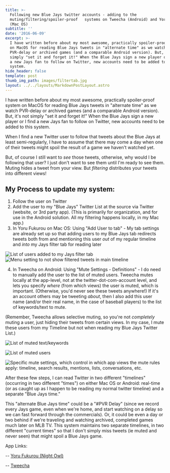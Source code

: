 ```yaml
---
title: >-
  Following new Blue Jays twitter accounts - adding to the
  muting/filtering/spoiler-proof   systems on Tweecha (Android) and Yoru Fukurou
  (Mac OS)
subtitle: ''
date: '2016-06-09'
excerpt: >-
  I have written before about my most awesome, practically spoiler-proof system
  on MacOS for reading Blue Jays tweets in "alternate time" as we watch
  PVR-delay or archived games (and a comparable Android version). But, it's not
  simply "set it and forget it!" When the Blue Jays sign a new player or I find
  a new Jays fan to follow on Twitter, new accounts need to be added to this
  system.
hide_header: false
template: post
thumb_img_path: images/filtertab.jpg
layout: ../../layouts/MarkdownPostLayout.astro
---
```

I have written before about my most awesome, practically spoiler-proof system on MacOS for reading Blue Jays tweets in "alternate time" as we watch PVR-delay or archived games (and a comparable Android version). But, it's not simply "set it and forget it!" When the Blue Jays sign a new player or I find a new Jays fan to follow on Twitter, new accounts need to be added to this system.

When I find a new Twitter user to follow that tweets about the Blue Jays at least semi-regularly, I have to assume that there may come a day when one of their tweets might spoil the result of a game we haven't watched yet.

But, of course I still want to *see* those tweets, otherwise, why would I be following that user? I just don't want to see them until I'm ready to see them. Muting hides a tweet from your view. But *filtering* distributes your tweets into different views!  

## My Process to update my system:


1. Follow the user on Twitter
2. Add the user to my "Blue Jays" Twitter List at the source via Twitter (website, or 3rd party app). (This is primarily for organization, and for use in the Android solution. All my filtering happens locally, in my Mac app.)
3. In Yoru Fukurou on Mac OS: Using "Add User to tab" - My tab settings are already set up so that adding users to my Blue Jays tab redirects tweets both from and mentioning this user *out* of my regular timeline and *into* my Jays filter tab for reading later

![List of users added to my Jays filter tab](https://lh3.googleusercontent.com/pw/AM-JKLUEnPnN4pqBE4a59jbeRyA6Vbr2DtK5Vkl9GFlLcpva83DP9u4CrzZPaOvv4r1fMZJ8CAwrxp8RiovmL-YYJo6kU5_Q3ktGbRMK-kDyxEXUx_1ufCDELMslJ89s5kUU8D9F3nIFs8YI66lPczhj7GyNMg=w1360-h313-no?.jpg)
![Menu setting to not show filtered tweets in main timeline](https://lh3.googleusercontent.com/pw/AM-JKLVRzNiJU2k21s6_bmX_S9TDpLVHF5K7H9GbMVuihMCEstJPbFsENViAVBCnnSi5BBcS-5QE4O8NIRjVpSxDfu3yBP2PR1f1Et1a_8dYeTo0Q1TahU05ozl4lR2FwT79ap8LVP5xtNxr6T_hZwTPOJsZUw=w1365-h512-no?.jpg)

4. In Tweecha on Android: Using "Mute Settings - Definitions" - I do need to manually add the user to the list of muted users. Tweecha mutes locally at the app-level, not at the twitter-dot-com-account level, and lets you specify *where* (from which views) the user is muted, which is important. (Otherwise, you'd never see these tweets anywhere!) If it's an account others may be tweeting *about*, then I also add this user name (and/or their real name, in the case of baseball players) to the list of keywords/text to mute.     


(Remember, Tweecha allows selective muting, so you're not *completely* muting a user, just hiding their tweets from certain views. In my case, I mute these users from my Timeline but not when reading my Blue Jays Twitter List.)

![List of muted text/keywords](https://lh3.googleusercontent.com/pw/AM-JKLVOLd6qJcyB02zhNbexwd4Z2u4y4ljEaIrvswy7jSsfTQXeGZQGksBtSIWuJ9uVXKRiofvvxIVhBbtrdm6KUi073UXqW5_LvbVdo14oDdzJ6dH9nMEQpsyGNeYTO81PHHDBAjbpgYVIr2LqczbAjatGxw=w250-no?.jpg)

![List of muted users](https://lh3.googleusercontent.com/pw/AM-JKLVIIJqetl7GWtgKDd9TW4PKsPSjPq2gBjIJPOaVMUQv7oJpraplJCv5grEddS5eASjb-cnl9h3vs7Js9Fk3Xqgyjz9ivgVNqKLIrlaU_5Q-KAgIV9UF9C1wrd2js4xP9lBpFAh7kBguvsLCyXUyxOU3IQ=w250-no?.jpg)

![Specific mute settings, which control in which app views the mute rules apply: timeline, search results, mentions, lists, conversations, etc.](https://lh3.googleusercontent.com/pw/AM-JKLWi9WPz9nnP4bU5-0U-fpQzxcEwqQz5-aPpeDoNE_PCNBK-ZlS6sKjzjTfpiSPfHCYWAyOjb8ccX8Whqfkzg5K0pcMlLoLFP7BwIr3BDZ5HLHwAHxN1KfcU-kgzmfN4hvmdBDXC4yj-5faglxe9l-cOcg=w250-no?.jpg)

After these few steps, I can read Twitter in two different "timelines" (occurring in two different "times") on either Mac OS or Android: real-time (or as caught up as I happen to be reading my normal twitter timeline) and a separate "Blue Jays time."

This "alternate Blue Jays time" could be a "#PVR Delay" (since we record every Jays game, even when we're home, and start watching on a delay so we can fast forward through the commercials). Or, it could be even a day or two behind if we're traveling and watching archived, completed games much later on MLB TV. This system maintains two separate timelines, in two different "current times" so that I don't simply miss tweets (ie muted and never seen) that might spoil a Blue Jays game.

App Links:

-- [Yoru Fukurou (Night Owl)](https://sites.google.com/site/yorufukurou/home-en)

-- [Tweecha](https://play.google.com/store/apps/details?id=net.sinproject.android.tweecha)